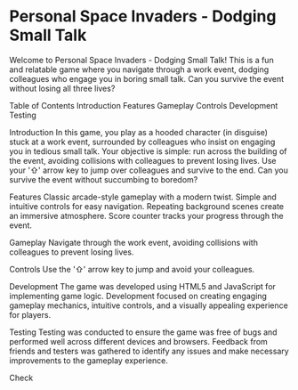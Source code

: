 # Personal Space Invaders - Dodging Small Talk

Welcome to Personal Space Invaders - Dodging Small Talk! This is a fun and relatable game where you navigate through a work event, dodging colleagues who engage you in boring small talk. Can you survive the event without losing all three lives?

Table of Contents
Introduction
Features
Gameplay
Controls
Development
Testing

Introduction
In this game, you play as a hooded character (in disguise) stuck at a work event, surrounded by colleagues who insist on engaging you in tedious small talk. Your objective is simple: run across the building of the event, avoiding collisions with colleagues to prevent losing lives. Use your '⇧' arrow key to jump over colleagues and survive to the end. Can you survive the event without succumbing to boredom?

Features
Classic arcade-style gameplay with a modern twist.
Simple and intuitive controls for easy navigation.
Repeating background scenes create an immersive atmosphere.
Score counter tracks your progress through the event.

Gameplay
Navigate through the work event, avoiding collisions with colleagues to prevent losing lives.

Controls
Use the '⇧' arrow key to jump and avoid your colleagues.

Development
The game was developed using HTML5 and JavaScript for implementing game logic. Development focused on creating engaging gameplay mechanics, intuitive controls, and a visually appealing experience for players.

Testing
Testing was conducted to ensure the game was free of bugs and performed well across different devices and browsers. Feedback from friends and testers was gathered to identify any issues and make necessary improvements to the gameplay experience.

Check
